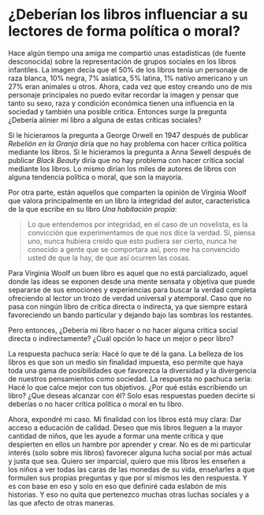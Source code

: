# ¿Deberían los libros influenciar a su lectores de forma política o moral?

Hace algún tiempo una amiga me compartió unas estadísticas (de fuente desconocida) sobre la representación de grupos sociales en los libros infantiles. La imagen decía que el 50% de los libros tenía un personaje de raza blanca, 10% negra, 7% asíatica, 5% latina, 1% nativo americano y un 27% eran animales u otros. Ahora, cada vez que estoy creando uno de mis personaje principales no puedo evitar recordar la imagen y pensar que tanto su sexo, raza y condición económica tienen una influencia en la sociedad y también una posible crítica. Entonces surge la pregunta ¿Debería alinier mi libro a alguna de estas críticas sociales?

Si le hicieramos la pregunta a George Orwell en 1947 después de publicar *Rebelión en la Granja* diría que no hay problema con hacer crítica política mediante los libros. Si le hicieramos la pregunta a Anna Sewell después de publicar *Black Beauty* diría que no hay problema con hacer crítica social mediante los libros. Lo mismo dirían los miles de autores de libros con alguna tendencia política o moral, que son la mayoría. 

Por otra parte, están aquellos que comparten la opinión de Virginia Woolf que valora principalmente en un libro la integridad del autor, caracteristica de la que escribe en su libro *Una habitación propia*:

> Lo que entendemos por integridad, en el caso de un novelista, es la convicción que experimentamos de que nos dice la verdad. Sí, piensa uno, nunca hubiera creído que esto pudiera ser cierto, nunca he conocido a gente que se comportara así, pero me ha convencido usted de que la hay, de que así ocurren las cosas.

Para Virginia Woolf un buen libro es aquel que no está parcializado, aquel donde las ideas se exponen desde una mente sensata y objetiva que puede separarse de sus emociones y experiencias para buscar la verdad completa ofreciendo al lector un trozo de verdad universal y atemporal. Caso que no pasa con ningún libro de crítica directa o indirecta, ya que siempre estará favoreciendo un bando particular y dejando bajo las sombras los restantes.   

Pero entonces, ¿Debería mi libro hacer o no hacer alguna crítica social directa o indirectamente? ¿Cuál opción lo hace un mejor o peor libro? 

La respuesta pachuca sería: Hacé lo que te dé la gana. La belleza de los libros es que son un medio sin finalidad impuesta, eso permite que haya toda una gama de posibilidades que favorezca la diversidad y la divergencia de nuestros pensamientos como sociedad. La respuesta no pachuca sería: Hacé lo que calce mejor con tus objetivos. ¿Por qué estás escribiendo un libro? ¿Que deseas alcanzar con él? Solo esas respuestas pueden decirte si deberías o no hacer crítica política o moral en tu libro. 

Ahora, expondré mi caso. Mi finalidad con los libros está muy clara: Dar acceso a educación de calidad. Deseo que mis libros lleguen a la mayor cantidad de niños, que les ayude a formar una mente crítica y que despierten en ellos un hambre por aprender y crear. No es de mi particular interés (solo sobre mis libros) favorecer alguna lucha social por más actual y justa que sea. Quiero ser imparcial, quiero que mis libros les enseñen a los niños a ver todas las caras de las monedas de su vida, enseñarles a que formulen sus propias preguntas y que por sí mismos les den respuesta. Y es con base en eso y solo en eso que definiré cada eslabón de mis historias. Y eso no quita que pertenezco muchas otras luchas sociales y a las que afecto de otras maneras. 

